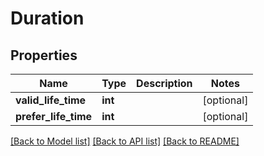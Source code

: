 # Duration

## Properties
Name | Type | Description | Notes
------------ | ------------- | ------------- | -------------
**valid_life_time** | **int** |  | [optional] 
**prefer_life_time** | **int** |  | [optional] 

[[Back to Model list]](../README.md#documentation-for-models) [[Back to API list]](../README.md#documentation-for-api-endpoints) [[Back to README]](../README.md)


